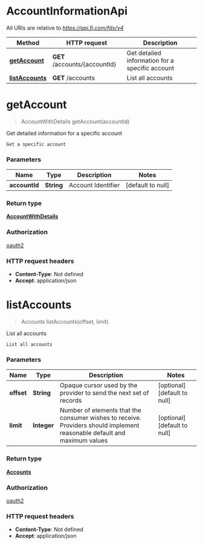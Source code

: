 # AccountInformationApi

All URIs are relative to *https://api.fi.com/fdx/v4*

| Method | HTTP request | Description |
|------------- | ------------- | -------------|
| [**getAccount**](AccountInformationApi.md#getAccount) | **GET** /accounts/{accountId} | Get detailed information for a specific account |
| [**listAccounts**](AccountInformationApi.md#listAccounts) | **GET** /accounts | List all accounts |


<a name="getAccount"></a>
# **getAccount**
> AccountWithDetails getAccount(accountId)

Get detailed information for a specific account

    Get a specific account

### Parameters

|Name | Type | Description  | Notes |
|------------- | ------------- | ------------- | -------------|
| **accountId** | **String**| Account Identifier | [default to null] |

### Return type

[**AccountWithDetails**](../Models/AccountWithDetails.md)

### Authorization

[oauth2](../README.md#oauth2)

### HTTP request headers

- **Content-Type**: Not defined
- **Accept**: application/json

<a name="listAccounts"></a>
# **listAccounts**
> Accounts listAccounts(offset, limit)

List all accounts

    List all accounts

### Parameters

|Name | Type | Description  | Notes |
|------------- | ------------- | ------------- | -------------|
| **offset** | **String**| Opaque cursor used by the provider to send the next set of records | [optional] [default to null] |
| **limit** | **Integer**| Number of elements that the consumer wishes to receive. Providers should implement reasonable default and maximum values | [optional] [default to null] |

### Return type

[**Accounts**](../Models/Accounts.md)

### Authorization

[oauth2](../README.md#oauth2)

### HTTP request headers

- **Content-Type**: Not defined
- **Accept**: application/json


